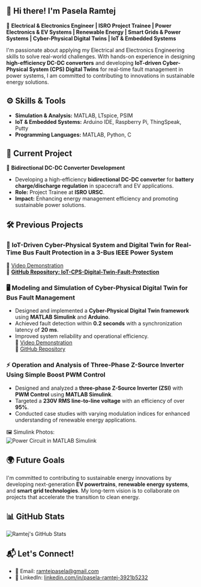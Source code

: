 ## 👋 Hi there! I'm **Pasela Ramtej**  

🚀 **Electrical & Electronics Engineer | ISRO Project Trainee | Power Electronics & EV Systems | Renewable Energy | Smart Grids & Power Systems | Cyber-Physical Digital Twins | IoT & Embedded Systems**
  

I'm passionate about applying my Electrical and Electronics Engineering skills to solve real-world challenges. With hands-on experience in designing **high-efficiency DC-DC converters** and developing **IoT-driven Cyber-Physical System (CPS) Digital Twins** for real-time fault management in power systems, I am committed to contributing to innovations in sustainable energy solutions.  


## ⚙️ **Skills & Tools**  

- **Simulation & Analysis:** MATLAB, LTspice, PSIM  
- **IoT & Embedded Systems:** Arduino IDE, Raspberry Pi, ThingSpeak, Putty  
- **Programming Languages:** MATLAB, Python, C  


## 🚀 **Current Project**  

🔋 **Bidirectional DC-DC Converter Development**  
- Developing a high-efficiency **bidirectional DC-DC converter** for **battery charge/discharge regulation** in spacecraft and EV applications.  
- **Role:** Project Trainee at **ISRO URSC**.  
- **Impact:** Enhancing energy management efficiency and promoting sustainable power solutions.  


## 🛠 **Previous Projects**  

### 📡 **IoT-Driven Cyber-Physical System and Digital Twin for Real-Time Bus Fault Protection in a 3-Bus IEEE Power System**  
 
🎥 [Video Demonstration](https://youtu.be/1SOuRba_OvU)  
🎯 **[GitHub Repository: IoT-CPS-Digital-Twin-Fault-Protection](https://github.com/RAMTEJPASELA/IoT-CPS-Digital-Twin-Fault-Protection/blob/main/README.md)**  
 




### 🖥️ **Modeling and Simulation of Cyber-Physical Digital Twin for Bus Fault Management**  

- Designed and implemented a **Cyber-Physical Digital Twin framework** using **MATLAB Simulink** and **Arduino**.  
- Achieved fault detection within **0.2 seconds** with a synchronization latency of **20 ms**.  
- Improved system reliability and operational efficiency.  
🎥 [Video Demonstration](https://youtu.be/wIhd6TCpo74)  
🎯 [GitHub Repository](https://github.com/YourRepoLink)  


### ⚡ **Operation and Analysis of Three-Phase Z-Source Inverter Using Simple Boost PWM Control**  

- Designed and analyzed a **three-phase Z-Source Inverter (ZSI)** with **PWM Control** using **MATLAB Simulink**.  
- Targeted a **230V RMS line-to-line voltage** with an efficiency of over **95%**.  
- Conducted case studies with varying modulation indices for enhanced understanding of renewable energy applications.  

🖼️ Simulink Photos:  
![Power Circuit in MATLAB Simulink](https://github.com/user-attachments/assets/bb710003-6a12-432d-b632-b9201a2b321b)  


## 🌍 **Future Goals**  

I'm committed to contributing to sustainable energy innovations by developing next-generation **EV powertrains**, **renewable energy systems**, and **smart grid technologies**. My long-term vision is to collaborate on projects that accelerate the transition to clean energy.  


## 📊 **GitHub Stats**  

![Ramtej's GitHub Stats](https://github-readme-stats.vercel.app/api?username=RamtejPasela&show_icons=true&theme=radical)  


## 📬 **Let's Connect!**  

- 📧 Email: [ramtejpasela@gmail.com](mailto:ramtejpasela@gmail.com)  
- 💼 LinkedIn: [linkedin.com/in/pasela-ramtej-3921b5232](https://linkedin.com/in/pasela-ramtej-3921b5232)  
